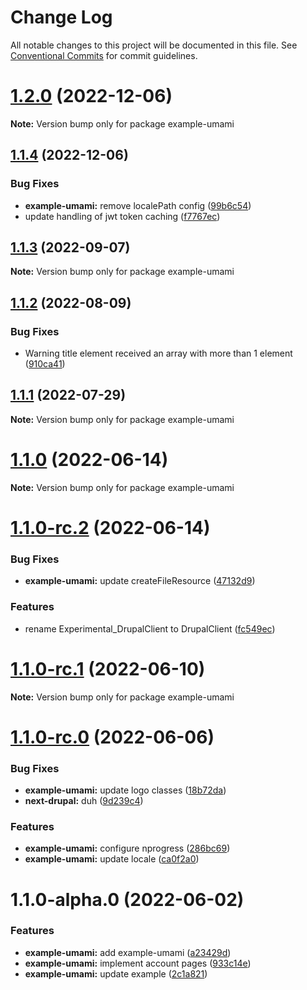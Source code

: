 # Change Log

All notable changes to this project will be documented in this file.
See [Conventional Commits](https://conventionalcommits.org) for commit guidelines.

# [1.2.0](https://github.com/chapter-three/next-drupal/compare/example-umami@1.1.4...example-umami@1.2.0) (2022-12-06)

**Note:** Version bump only for package example-umami





## [1.1.4](https://github.com/chapter-three/next-drupal/compare/example-umami@1.1.3...example-umami@1.1.4) (2022-12-06)


### Bug Fixes

* **example-umami:** remove localePath config ([99b6c54](https://github.com/chapter-three/next-drupal/commit/99b6c543a91a23f31df149a604f11202a6433a79))
* update handling of jwt token caching ([f7767ec](https://github.com/chapter-three/next-drupal/commit/f7767ecaece08f3800551c5da0b4fb49591cb2d0))





## [1.1.3](https://github.com/chapter-three/next-drupal/compare/example-umami@1.1.2...example-umami@1.1.3) (2022-09-07)

**Note:** Version bump only for package example-umami





## [1.1.2](https://github.com/chapter-three/next-drupal/compare/example-umami@1.1.1...example-umami@1.1.2) (2022-08-09)


### Bug Fixes

* Warning title element received an array with more than 1 element ([910ca41](https://github.com/chapter-three/next-drupal/commit/910ca41ca230e5948fbe9d880bed04232d004306))





## [1.1.1](https://github.com/chapter-three/next-drupal/compare/example-umami@1.1.0...example-umami@1.1.1) (2022-07-29)

**Note:** Version bump only for package example-umami





# [1.1.0](https://github.com/chapter-three/next-drupal/compare/example-umami@1.1.0-rc.2...example-umami@1.1.0) (2022-06-14)

**Note:** Version bump only for package example-umami





# [1.1.0-rc.2](https://github.com/chapter-three/next-drupal/compare/example-umami@1.1.0-rc.1...example-umami@1.1.0-rc.2) (2022-06-14)


### Bug Fixes

* **example-umami:** update createFileResource ([47132d9](https://github.com/chapter-three/next-drupal/commit/47132d9190c00a9de000a36912fa8fdf986b7c56))


### Features

* rename Experimental_DrupalClient to DrupalClient ([fc549ec](https://github.com/chapter-three/next-drupal/commit/fc549ecab94a5a1e67f38b4e951351365adbb1f5))





# [1.1.0-rc.1](https://github.com/chapter-three/next-drupal/compare/example-umami@1.1.0-rc.0...example-umami@1.1.0-rc.1) (2022-06-10)

**Note:** Version bump only for package example-umami





# [1.1.0-rc.0](https://github.com/chapter-three/next-drupal/compare/example-umami@1.1.0-alpha.0...example-umami@1.1.0-rc.0) (2022-06-06)


### Bug Fixes

* **example-umami:** update logo classes ([18b72da](https://github.com/chapter-three/next-drupal/commit/18b72da75be6ebfb5abf64ad52a7f4dd56d30b9c))
* **next-drupal:** duh ([9d239c4](https://github.com/chapter-three/next-drupal/commit/9d239c49ae7fc5895e9a34176cf1d5657cd0aab9))


### Features

* **example-umami:** configure nprogress ([286bc69](https://github.com/chapter-three/next-drupal/commit/286bc69519545bc1dc646d6ad6db27ae98754676))
* **example-umami:** update locale ([ca0f2a0](https://github.com/chapter-three/next-drupal/commit/ca0f2a051006fa8fb1e968e161181964c54b9f7a))





# 1.1.0-alpha.0 (2022-06-02)


### Features

* **example-umami:** add example-umami ([a23429d](https://github.com/chapter-three/next-drupal/commit/a23429dcfd8675bbc41bd8db77da1757191aed01))
* **example-umami:** implement account pages ([933c14e](https://github.com/chapter-three/next-drupal/commit/933c14ef6cdbc5c323d631d3e5ee70081eb49ce7))
* **example-umami:** update example ([2c1a821](https://github.com/chapter-three/next-drupal/commit/2c1a8219c974524a591afa3b9176753bce140dcc))
